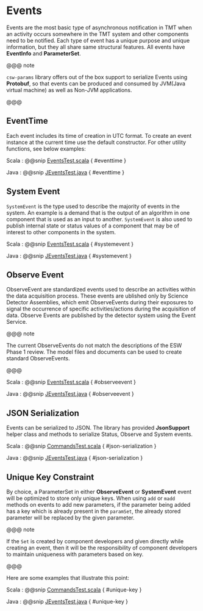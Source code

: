 # Events

Events are the most basic type of asynchronous notification in TMT when an activity occurs 
somewhere in the TMT system and other components need to be notified. Each type of event has a unique 
purpose and unique information, but they all share same structural features. 
All events have **EventInfo** and **ParameterSet**.

@@@ note

`csw-params` library offers out of the box support to serialize Events using **Protobuf**, so that events can be produced and 
consumed by JVM(Java virtual machine) as well as Non-JVM applications.

@@@

## EventTime
Each event includes its time of creation in UTC format. 
To create an event instance at the current time use the default constructor. For other utility functions, see below examples:

Scala
:   @@snip [EventsTest.scala](../../../../examples/src/test/scala/example/messages/EventsTest.scala) { #eventtime }

Java
:   @@snip [JEventsTest.java](../../../../examples/src/test/java/example/messages/JEventsTest.java) { #eventtime }
   
## System Event

`SystemEvent` is the type used to describe the majority of events in the system. An example is a demand that is 
the output of an algorithm in one component that is used as an input to another. `SystemEvent` is also used 
to publish internal state or status values of a component that may be of interest to other components in the system.

Scala
:   @@snip [EventsTest.scala](../../../../examples/src/test/scala/example/messages/EventsTest.scala) { #systemevent }

Java
:   @@snip [JEventsTest.java](../../../../examples/src/test/java/example/messages/JEventsTest.java) { #systemevent }

## Observe Event

ObserveEvent are standardized events used to describe an activities within the data acquisition process. 
These events are ublished only by Science Detector Assemblies, which emit ObserveEvents during their exposures 
to signal the occurrence of specific activities/actions during the acquisition of data. 
Observe Events are published by the detector system using the Event Service.

@@@ note

The current ObserveEvents do not match the descriptions of the ESW Phase 1 review. The model files and documents
can be used to create standard ObserveEvents.

@@@

Scala
:   @@snip [EventsTest.scala](../../../../examples/src/test/scala/example/messages/EventsTest.scala) { #observeevent }

Java
:   @@snip [JEventsTest.java](../../../../examples/src/test/java/example/messages/JEventsTest.java) { #observeevent }



## JSON Serialization
Events can be serialized to JSON. The library has provided **JsonSupport** helper class and methods to serialize Status, Observe and System events.

Scala
:   @@snip [CommandsTest.scala](../../../../examples/src/test/scala/example/messages/EventsTest.scala) { #json-serialization }

Java
:   @@snip [JEventsTest.java](../../../../examples/src/test/java/example/messages/JEventsTest.java) { #json-serialization }

## Unique Key Constraint

By choice, a ParameterSet in either **ObserveEvent** or **SystemEvent** event will be optimized to store only unique keys. 
When using `add` or `madd` methods on events to add new parameters, if the parameter being added has a key which is already present in the `paramSet`,
the already stored parameter will be replaced by the given parameter. 
 
@@@ note

If the `Set` is created by component developers and given directly while creating an event, then it will be the responsibility of component developers to maintain uniqueness with
parameters based on key.

@@@    

Here are some examples that illustrate this point:

Scala
:   @@snip [CommandsTest.scala](../../../../examples/src/test/scala/example/messages/EventsTest.scala) { #unique-key }

Java
:   @@snip [JEventsTest.java](../../../../examples/src/test/java/example/messages/JEventsTest.java) { #unique-key }
